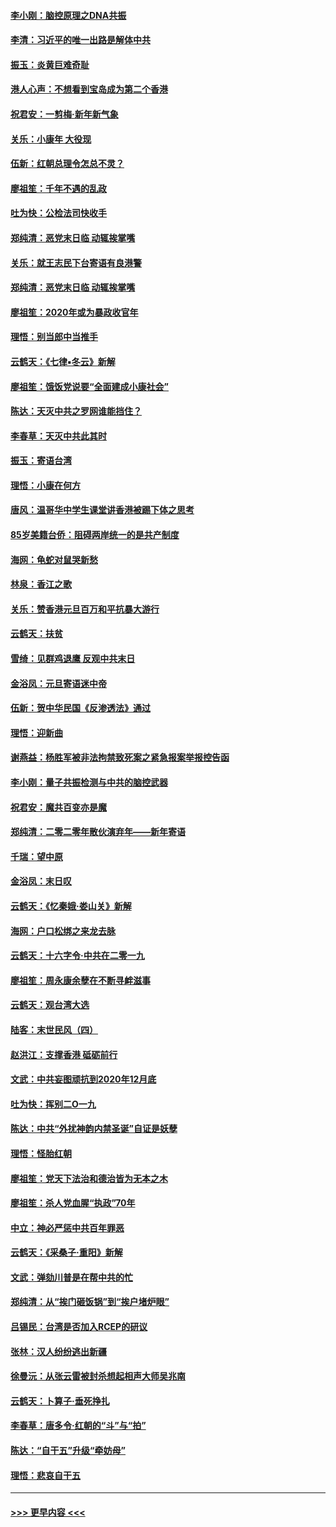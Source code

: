 #### [李小刚：脑控原理之DNA共振](../pages/nsc993/n11780962.md?t=01101133) 
#### [李清：习近平的唯一出路是解体中共](../pages/nsc993/n11780866.md?t=01101133) 
#### [振玉：炎黄巨难奇耻](../pages/nsc993/n11779632.md?t=01101133) 
#### [港人心声：不想看到宝岛成为第二个香港](../pages/nsc993/n11778817.md?t=01101133) 
#### [祝君安：一剪梅‧新年新气象](../pages/nsc993/n11776340.md?t=01101133) 
#### [关乐：小康年 大役现](../pages/nsc993/n11774213.md?t=01101133) 
#### [伍新：红朝总理令怎总不灵？](../pages/nsc993/n11770813.md?t=01101133) 
#### [廖祖笙：千年不遇的乱政](../pages/nsc993/n11770373.md?t=01101133) 
#### [吐为快：公检法司快收手](../pages/nsc993/n11770359.md?t=01101133) 
#### [郑纯清：恶党末日临 动辄挨掌嘴](../pages/nsc993/n11769912.md?t=01101133) 
#### [关乐：就王志民下台寄语有良港警](../pages/nsc993/n11769903.md?t=01101133) 
#### [郑纯清：恶党末日临 动辄挨掌嘴](../pages/nsc993/n11769356.md?t=01101133) 
#### [廖祖笙：2020年或为暴政收官年](../pages/nsc993/n11768216.md?t=01101133) 
#### [理悟：别当郎中当推手](../pages/nsc993/n11768243.md?t=01101133) 
#### [云鹤天：《七律▪冬云》新解](../pages/nsc993/n11768204.md?t=01101133) 
#### [廖祖笙：饿饭党说要“全面建成小康社会”](../pages/nsc993/n11767482.md?t=01101133) 
#### [陈达：天灭中共之罗网谁能挡住？](../pages/nsc993/n11767465.md?t=01101133) 
#### [李春草：天灭中共此其时](../pages/nsc993/n11767452.md?t=01101133) 
#### [振玉：寄语台湾](../pages/nsc993/n11767432.md?t=01101133) 
#### [理悟：小康在何方](../pages/nsc993/n11767394.md?t=01101133) 
#### [唐风：温哥华中学生课堂讲香港被踢下体之思考](../pages/nsc993/n11766848.md?t=01101133) 
#### [85岁美籍台侨：阻碍两岸统一的是共产制度](../pages/nsc993/n11765043.md?t=01101133) 
#### [海网：龟蛇对鼠哭新愁](../pages/nsc993/n11764895.md?t=01101133) 
#### [林泉：香江之歌](../pages/nsc993/n11764415.md?t=01101133) 
#### [关乐：赞香港元旦百万和平抗暴大游行](../pages/nsc993/n11764382.md?t=01101133) 
#### [云鹤天：扶贫](../pages/nsc993/n11764245.md?t=01101133) 
#### [雪绮：见群鸡退鹰  反观中共末日](../pages/nsc993/n11762112.md?t=01101133) 
#### [金浴凤：元旦寄语迷中帝](../pages/nsc993/n11761788.md?t=01101133) 
#### [伍新：贺中华民国《反渗透法》通过](../pages/nsc993/n11761994.md?t=01101133) 
#### [理悟：迎新曲](../pages/nsc993/n11761152.md?t=01101133) 
#### [谢燕益：杨胜军被非法拘禁致死案之紧急报案举报控告函](../pages/nsc993/n11756134.md?t=01101133) 
#### [李小刚：量子共振检测与中共的脑控武器](../pages/nsc993/n11754518.md?t=01101133) 
#### [祝君安：魔共百变亦是魔](../pages/nsc993/n11754469.md?t=01101133) 
#### [郑纯清：二零二零年散伙演弃年——新年寄语](../pages/nsc993/n11754195.md?t=01101133) 
#### [千瑞：望中原](../pages/nsc993/n11754159.md?t=01101133) 
#### [金浴凤：末日叹](../pages/nsc993/n11752359.md?t=01101133) 
#### [云鹤天：《忆秦娥‧娄山关》新解](../pages/nsc993/n11752348.md?t=01101133) 
#### [海网：户口松绑之来龙去脉](../pages/nsc993/n11752328.md?t=01101133) 
#### [云鹤天：十六字令‧中共在二零一九](../pages/nsc993/n11752305.md?t=01101133) 
#### [廖祖笙：周永康余孽在不断寻衅滋事](../pages/nsc993/n11751013.md?t=01101133) 
#### [云鹤天：观台湾大选](../pages/nsc993/n11751007.md?t=01101133) 
#### [陆客：末世民风（四）](../pages/nsc993/n11749203.md?t=01101133) 
#### [赵洪江：支撑香港 砥砺前行](../pages/nsc993/n11748482.md?t=01101133) 
#### [文武：中共妄图顽抗到2020年12月底](../pages/nsc993/n11748446.md?t=01101133) 
#### [吐为快：挥别二O一九](../pages/nsc993/n11748411.md?t=01101133) 
#### [陈达：中共“外扰神韵内禁圣诞”自证是妖孽](../pages/nsc993/n11748226.md?t=01101133) 
#### [理悟：怪胎红朝](../pages/nsc993/n11748206.md?t=01101133) 
#### [廖祖笙：党天下法治和德治皆为无本之木](../pages/nsc993/n11748135.md?t=01101133) 
#### [廖祖笙：杀人党血腥“执政”70年](../pages/nsc993/n11745144.md?t=01101133) 
#### [中立：神必严惩中共百年罪恶](../pages/nsc993/n11744970.md?t=01101133) 
#### [云鹤天：《采桑子‧重阳》新解](../pages/nsc993/n11744948.md?t=01101133) 
#### [文武：弹劾川普是在帮中共的忙](../pages/nsc993/n11744758.md?t=01101133) 
#### [郑纯清：从“挨门砸饭锅”到“挨户堵炉眼”](../pages/nsc993/n11744745.md?t=01101133) 
#### [吕锡民：台湾是否加入RCEP的研议](../pages/nsc993/n11744701.md?t=01101133) 
#### [张林：汉人纷纷逃出新疆](../pages/nsc993/n11743530.md?t=01101133) 
#### [徐曼沅：从张云雷被封杀想起相声大师吴兆南](../pages/nsc993/n11741816.md?t=01101133) 
#### [云鹤天：卜算子‧垂死挣扎](../pages/nsc993/n11739956.md?t=01101133) 
#### [李春草：唐多令‧红朝的“斗”与“拍”](../pages/nsc993/n11739830.md?t=01101133) 
#### [陈达：“自干五”升级“牵妨母”](../pages/nsc993/n11739724.md?t=01101133) 
#### [理悟：悲哀自干五](../pages/nsc993/n11739547.md?t=01101133) 

----
#### [ >>> 更早内容 <<< ](../indexes/nsc993-earlier.md)
